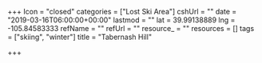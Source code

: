 +++
Icon = "closed"
categories = ["Lost Ski Area"]
cshUrl = ""
date = "2019-03-16T06:00:00+00:00"
lastmod = ""
lat = 39.99138889
lng = -105.84583333
refName = ""
refUrl = ""
resource_ = ""
resources = []
tags = ["skiing", "winter"]
title = "Tabernash Hill"

+++
